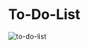 # To-Do-List
![to-do-list](https://user-images.githubusercontent.com/87750349/131262128-8a5f8753-9bc7-4683-a0b9-dbc941e6af01.png)

